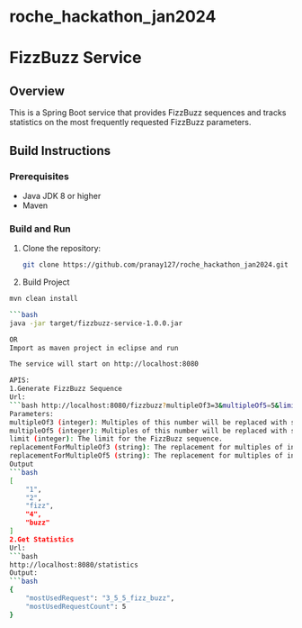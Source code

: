 # roche_hackathon_jan2024
# FizzBuzz Service

## Overview

This is a Spring Boot service that provides FizzBuzz sequences and tracks statistics on the most frequently requested FizzBuzz parameters.

## Build Instructions

### Prerequisites
- Java JDK 8 or higher
- Maven

### Build and Run
1. Clone the repository:
   ```bash
   git clone https://github.com/pranay127/roche_hackathon_jan2024.git
   
2. Build Project
```bash
mvn clean install

```bash
java -jar target/fizzbuzz-service-1.0.0.jar

OR
Import as maven project in eclipse and run

The service will start on http://localhost:8080

APIS:
1.Generate FizzBuzz Sequence
Url:
```bash http://localhost:8080/fizzbuzz?multipleOf3=3&multipleOf5=5&limit=15&replacementForMultipleOf3=fizz&replacementForMultipleOf5=buzz
Parameters:
multipleOf3 (integer): Multiples of this number will be replaced with str1.
multipleOf5 (integer): Multiples of this number will be replaced with str2.
limit (integer): The limit for the FizzBuzz sequence.
replacementForMultipleOf3 (string): The replacement for multiples of int1.
replacementForMultipleOf5 (string): The replacement for multiples of int2.
Output
```bash
[
    "1",
    "2",
    "fizz",
    "4",
    "buzz"
]
2.Get Statistics
Url:
```bash 
http://localhost:8080/statistics
Output:
```bash 
{
    "mostUsedRequest": "3_5_5_fizz_buzz",
    "mostUsedRequestCount": 5
}





 
